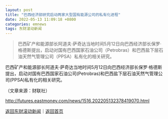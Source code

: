 ```yaml
---
layout: post
title: "巴西经济部研究启动两家大型国有能源公司的私有化进程"
date: 2022-05-13 11:09:18 +0800
categories: emnews
tags: 东财滚动新闻
---
```

> 巴西矿产和能源部长阿道夫·萨奇达当地时间5月12日向巴西经济部长保罗·格德斯提出，启动对国有巴西国家石油公司（Petrobras）和巴西盐下层石油天然气管理公司（PPSA）私有化的相关研究。

<p>巴西矿产和能源部长阿道夫·萨奇达当地时间5月12日向巴西经济部长保罗·格德斯提出，启动对国有巴西国家石油公司(Petrobras)和巴西盐下层石油天然气管理公司(PPSA)私有化的相关研究。</p><p class="em_media">（文章来源：财联社）</p>

<http://futures.eastmoney.com/news/1516,202205132378419070.html>

[返回东财滚动新闻](//finews.withounder.com/emnews/)｜[返回首页](//finews.withounder.com/)